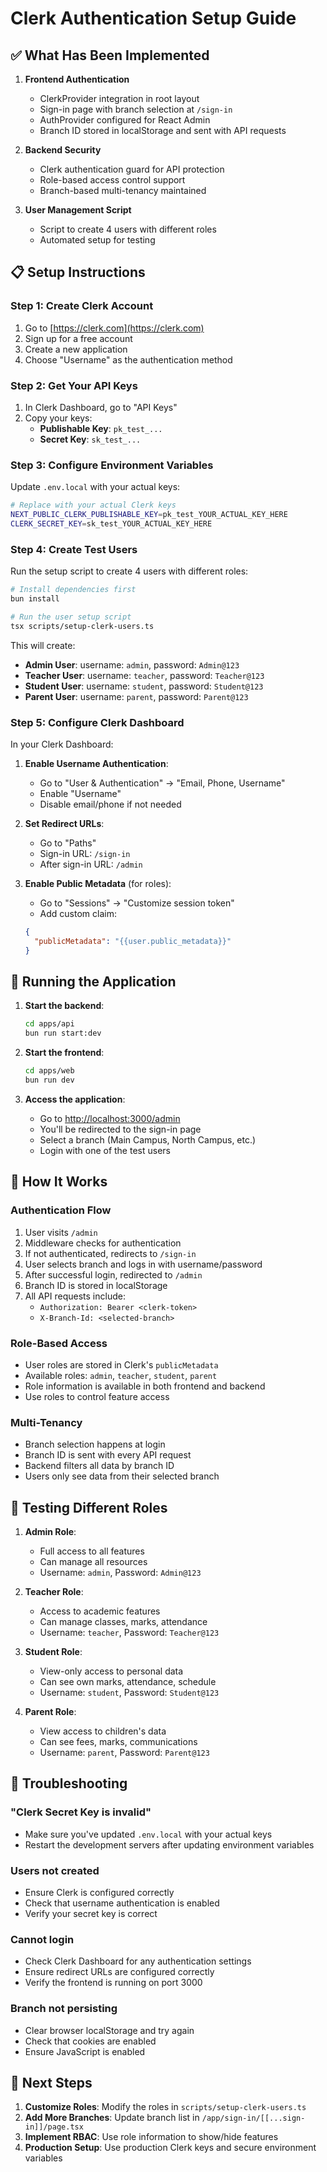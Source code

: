 # Clerk Authentication Setup Guide

## ✅ What Has Been Implemented

1. **Frontend Authentication**
   - ClerkProvider integration in root layout
   - Sign-in page with branch selection at `/sign-in`
   - AuthProvider configured for React Admin
   - Branch ID stored in localStorage and sent with API requests

2. **Backend Security**
   - Clerk authentication guard for API protection
   - Role-based access control support
   - Branch-based multi-tenancy maintained

3. **User Management Script**
   - Script to create 4 users with different roles
   - Automated setup for testing

## 📋 Setup Instructions

### Step 1: Create Clerk Account

1. Go to [https://clerk.com](https://clerk.com)
2. Sign up for a free account
3. Create a new application
4. Choose "Username" as the authentication method

### Step 2: Get Your API Keys

1. In Clerk Dashboard, go to "API Keys"
2. Copy your keys:
   - **Publishable Key**: `pk_test_...`
   - **Secret Key**: `sk_test_...`

### Step 3: Configure Environment Variables

Update `.env.local` with your actual keys:

```bash
# Replace with your actual Clerk keys
NEXT_PUBLIC_CLERK_PUBLISHABLE_KEY=pk_test_YOUR_ACTUAL_KEY_HERE
CLERK_SECRET_KEY=sk_test_YOUR_ACTUAL_KEY_HERE
```

### Step 4: Create Test Users

Run the setup script to create 4 users with different roles:

```bash
# Install dependencies first
bun install

# Run the user setup script
tsx scripts/setup-clerk-users.ts
```

This will create:
- **Admin User**: username: `admin`, password: `Admin@123`
- **Teacher User**: username: `teacher`, password: `Teacher@123`
- **Student User**: username: `student`, password: `Student@123`
- **Parent User**: username: `parent`, password: `Parent@123`

### Step 5: Configure Clerk Dashboard

In your Clerk Dashboard:

1. **Enable Username Authentication**:
   - Go to "User & Authentication" → "Email, Phone, Username"
   - Enable "Username"
   - Disable email/phone if not needed

2. **Set Redirect URLs**:
   - Go to "Paths"
   - Sign-in URL: `/sign-in`
   - After sign-in URL: `/admin`

3. **Enable Public Metadata** (for roles):
   - Go to "Sessions" → "Customize session token"
   - Add custom claim:
   ```json
   {
     "publicMetadata": "{{user.public_metadata}}"
   }
   ```

## 🚀 Running the Application

1. **Start the backend**:
   ```bash
   cd apps/api
   bun run start:dev
   ```

2. **Start the frontend**:
   ```bash
   cd apps/web
   bun run dev
   ```

3. **Access the application**:
   - Go to [http://localhost:3000/admin](http://localhost:3000/admin)
   - You'll be redirected to the sign-in page
   - Select a branch (Main Campus, North Campus, etc.)
   - Login with one of the test users

## 🔐 How It Works

### Authentication Flow
1. User visits `/admin`
2. Middleware checks for authentication
3. If not authenticated, redirects to `/sign-in`
4. User selects branch and logs in with username/password
5. After successful login, redirected to `/admin`
6. Branch ID is stored in localStorage
7. All API requests include:
   - `Authorization: Bearer <clerk-token>`
   - `X-Branch-Id: <selected-branch>`

### Role-Based Access
- User roles are stored in Clerk's `publicMetadata`
- Available roles: `admin`, `teacher`, `student`, `parent`
- Role information is available in both frontend and backend
- Use roles to control feature access

### Multi-Tenancy
- Branch selection happens at login
- Branch ID is sent with every API request
- Backend filters all data by branch ID
- Users only see data from their selected branch

## 🧪 Testing Different Roles

1. **Admin Role**:
   - Full access to all features
   - Can manage all resources
   - Username: `admin`, Password: `Admin@123`

2. **Teacher Role**:
   - Access to academic features
   - Can manage classes, marks, attendance
   - Username: `teacher`, Password: `Teacher@123`

3. **Student Role**:
   - View-only access to personal data
   - Can see own marks, attendance, schedule
   - Username: `student`, Password: `Student@123`

4. **Parent Role**:
   - View access to children's data
   - Can see fees, marks, communications
   - Username: `parent`, Password: `Parent@123`

## 🔧 Troubleshooting

### "Clerk Secret Key is invalid"
- Make sure you've updated `.env.local` with your actual keys
- Restart the development servers after updating environment variables

### Users not created
- Ensure Clerk is configured correctly
- Check that username authentication is enabled
- Verify your secret key is correct

### Cannot login
- Check Clerk Dashboard for any authentication settings
- Ensure redirect URLs are configured correctly
- Verify the frontend is running on port 3000

### Branch not persisting
- Clear browser localStorage and try again
- Check that cookies are enabled
- Ensure JavaScript is enabled

## 📝 Next Steps

1. **Customize Roles**: Modify the roles in `scripts/setup-clerk-users.ts`
2. **Add More Branches**: Update branch list in `/app/sign-in/[[...sign-in]]/page.tsx`
3. **Implement RBAC**: Use role information to show/hide features
4. **Production Setup**: Use production Clerk keys and secure environment variables